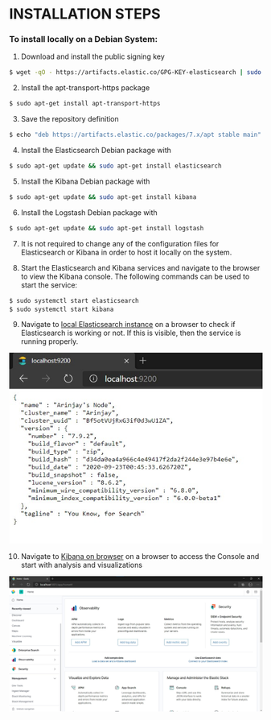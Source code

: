 # INSTALLATION STEPS

### To install locally on a Debian System:
1. Download and install the public signing key
```bash
$ wget -qO - https://artifacts.elastic.co/GPG-KEY-elasticsearch | sudo apt-key add -
```
2. Install the apt-transport-https package 
```bash
$ sudo apt-get install apt-transport-https
```
3. Save the repository definition
```bash
$ echo "deb https://artifacts.elastic.co/packages/7.x/apt stable main" | sudo tee /etc/apt/sources.list.d/elastic-7.x.list
```
4. Install the Elasticsearch Debian package with 
```bash
$ sudo apt-get update && sudo apt-get install elasticsearch
```
5. Install the Kibana Debian package with
```bash
$ sudo apt-get update && sudo apt-get install kibana
```
6. Install the Logstash Debian package with
```bash
$ sudo apt-get update && sudo apt-get install logstash
```
7. It is not required to change any of the configuration files for Elasticsearch or Kibana in order to host it locally on the system.

8. Start the Elasticsearch and Kibana services and navigate to the browser to view the Kibana console. The following commands can be used to start the service:
```bash
$ sudo systemctl start elasticsearch
$ sudo systemctl start kibana
```
9. Navigate to [local Elasticsearch instance](localhost:9200) on a browser to check if Elasticsearch is working or not. If this is visible, then the service is running properly.

![ES in browser](/screenshots/ELK/ES.jpg)

10. Navigate to [Kibana on browser](localhost:5601) on a browser to access the Console and start with analysis and visualizations

![Kibana in browser](/screenshots/ELK/Kibana.jpg)
